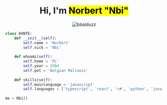 <h1 align="center">Hi, I'm <mark>Norbert "Nbi"</mark></h1>
<p align="center"> <img src="https://komarev.com/ghpvc/?username=demon981&label=Profile%20views&color=0e75b6&style=flat" alt="bbalduzz" /> </p>

```python
class D4NTE:
    def __init__(self):
        self.name = 'Norbert'
        self.nick = 'Nbi'
    
    def whoami(self):
        self.home = 'PL'
        self.year = 2004
        self.pet = 'Belgian Malinois'
    
    def skills(self):
        self.mainlanguage = 'javascript'
        self.languages = ['typescript', 'react', 'c#', 'python', 'java', 'c++', 'php', 'html', 'css', 'lua']
        
me = Nbi()
```
